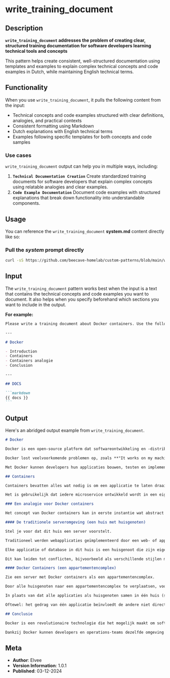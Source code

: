 # write_training_document

## Description

**`write_training_document` addresses the problem of creating clear, structured training documentation for software developers learning technical tools and concepts**

This pattern helps create consistent, well-structured documentation using templates and examples to explain complex technical concepts and code examples in Dutch, while maintaining English technical terms.

## Functionality

When you use `write_training_document`, it pulls the following content from the input:

- Technical concepts and code examples structured with clear definitions, analogies, and practical contexts
- Consistent formatting using Markdown
- Dutch explanations with English technical terms
- Examples following specific templates for both concepts and code samples

### Use cases

`write_training_document` output can help you in multiple ways, including:

1. **`Technical Documentation Creation`**
   Create standardized training documents for software developers that explain complex concepts using relatable analogies and clear examples.
2. **`Code Example Documentation`**
   Document code examples with structured explanations that break down functionality into understandable components.

## Usage

You can reference the `write_training_document` **system.md** content directly like so:

### **Pull the _system_ prompt directly**

```sh
curl -sS https://github.com/beecave-homelab/custom-patterns/blob/main/write_training_document/system.md
```

## Input

The `write_training_document` pattern works best when the input is a text that contains the technical concepts and code examples you want to document. It also helps when you specify beforehand which sections you want to include in the output.

**For example:**

````markdown
Please write a training document about Docker containers. Use the following sections and use the docs below for more information on the subject:

---

# Docker

- Introduction
- Containers
- Containers analogie
- Conclusion

---

## DOCS

```markdown
{{ docs }}
```

````

## Output

Here's an abridged output example from `write_training_document`.

```markdown
# Docker

Docker is een open-source platform dat softwareontwikkeling en -distributie vereenvoudigt door gebruik te maken van **containers**. Containers zorgen ervoor dat applicaties en hun afhankelijkheden samen verpakt worden in een enkel uitvoerbaar pakket. Dit maakt het mogelijk om applicaties overal te draaien, ongeacht de onderliggende infrastructuur, of dat nu een lokale computer, een testserver of een cloud-omgeving is.

Docker lost veelvoorkomende problemen op, zoals **"It works on my machine"**-problemen, door een consistente runtime-omgeving te creëren. Deze aanpak heeft geleid tot een snellere ontwikkelcyclus, verbeterde schaalbaarheid en een betere resource-isolatie. 

Met Docker kunnen developers hun applicaties bouwen, testen en implementeren met snelheid en efficiëntie. 

## Containers

Containers bevatten alles wat nodig is om een applicatie te laten draaien. Ze zijn lichtgewicht, ze starten snel op en ze geven je de mogelijkheid om system-resources op container-niveau te beheren. Hierdoor kunnen applicaties meer consistent en betrouwbaarder draaien in verschillende development omgevingen.

Het is gebruikelijk dat iedere microservice ontwikkeld wordt in een eigen container.

### Een analogie voor Docker containers

Het concept van Docker containers kan in eerste instantie wat abstract aanvoelen. Om het begrijpelijker te maken, vergelijken we het met een herkenbare situatie: een **huis met huisgenoten** en een **appartementencomplex**. Deze analogie helpt je de voordelen van containers beter te begrijpen, met name hoe ze de isolatie van applicaties mogelijk maken en waarom dit belangrijk is voor stabiliteit, onderhoud en schaalbaarheid. 

#### De traditionele serveromgeving (een huis met huisgenoten)

Stel je voor dat dit huis een server voorstelt. 

Traditioneel werden webapplicaties geïmplementeerd door een web- of applicatieserver en de bijbehorende afhankelijkheden direct op het besturingssysteem van de hostserver te installeren. 

Elke applicatie of database in dit huis is een huisgenoot die zijn eigen meubels (afhankelijkheden) meebrengt en gebruik maakt van de gemeenschappelijke ruimte en voorzieningen (system-resources). 

Dit kan leiden tot conflicten, bijvoorbeeld als verschillende stijlen meubels niet bij elkaar passen. Bovendien kan één huisgenoot (applicatie) te veel van de gemeenschappelijke middelen (systeem-resources) gebruiken, wat de andere huisgenoten beïnvloedt. Dit maakt beheer en onderhoud ingewikkeld.

#### Docker Containers (een appartementencomplex)

Zie een server met Docker containers als een appartementencomplex.

Door alle huisgenoten naar een appartementencomplex te verplaatsen, voorkom je dat huisgenoten last hebben van de spullen of troep van een ander. 

In plaats van dat alle applicaties als huisgenoten samen in één huis (server) wonen, verhuist elke applicatie nu naar een eigen appartement (container) in een appartementencomplex. 

Oftewel: het gedrag van één applicatie beïnvloedt de andere niet direct.

## Conclusie

Docker is een revolutionaire technologie die het mogelijk maakt om software op een consistente, efficiënte en geïsoleerde manier te ontwikkelen, testen en implementeren. Door gebruik te maken van **containers**, worden applicaties afgescheiden van de onderliggende infrastructuur, wat resulteert in een gestroomlijnde workflow en een kortere ontwikkelcyclus. 

Dankzij Docker kunnen developers en operations-teams dezelfde omgeving gebruiken, waardoor fouten door omgevingsverschillen worden geëlimineerd. Bovendien zorgen de lichtgewicht containers voor optimale resource-efficiëntie, waardoor je meer applicaties op minder infrastructuur kunt draaien. Met de opkomst van microservices is Docker een onmisbare tool geworden voor moderne softwareontwikkeling. 
```

## Meta

- **Author**: Elvee
- **Version Information**: 1.0.1
- **Published**: 03-12-2024
